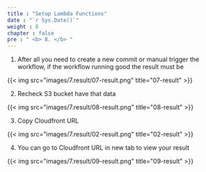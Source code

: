 ```yaml
---
title : "Setup Lambda Functions"
date : "`r Sys.Date()`"
weight : 8
chapter : false
pre : " <b> 8. </b> "
---
```


1. After all you need to create a new commit or manual trigger the workflow, if the workflow running good the result must be

{{< img src="images/7.result/07-result.png" title="07-result" >}}

2. Recheck S3 bucket have that data

{{< img src="images/7.result/08-result.png" title="08-result" >}}

3. Copy Cloudfront URL

{{< img src="images/7.result/02-result.png" title="02-result" >}}

4. You can go to Cloudfront URL in new tab to view your result

{{< img src="images/7.result/09-result.png" title="09-result" >}}
